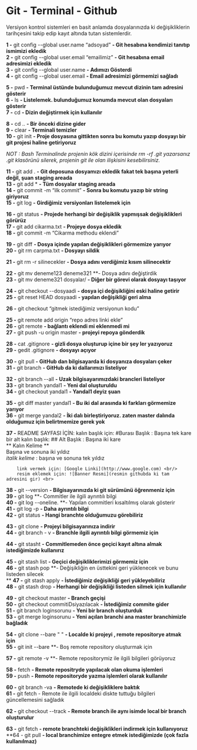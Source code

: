 # Git - Terminal - Github

Versiyon kontrol sistemleri en basit anlamda dosyalarınızda ki değişikliklerin tarihçesini takip edip kayıt altında tutan sistemlerdir.

**1 -** git config --global user.name “adsoyad”	    **- Git hesabına kendimizi tanıtıp ismimizi ekledik <br/>**
**2 -** git config --global user.email “emailimiz”	**- Git hesabına email adresimizi ekledik <br/>**
**3 -** git config --global user.name			          **- Adımızı Gösterdi <br/>**
**4 -** git config --global user.email			        **- Email adresimizi görmemizi sağladı <br/>**

**5 -** pwd	  **- Terminal üstünde bulunduğumuz mevcut dizinin tam adresini gösterir <br/>**
**6 -** ls		**- Listelemek. bulunduğumuz konumda mevcut olan dosyaları gösterir <br/>**
**7 -** cd		**- Dizin değiştirmek için kullanılır <br/>**

**8 -** cd ..	       **- Bir önceki dizine gider <br/>**
**9 -** clear        **- Terminali temizler <br/>**
**10 -** git init    **- Proje dosyasına gittikten sonra bu komutu yazıp dosyayı bir git projesi haline getiriyoruz <br/>**

*NOT :  Bash Terminalinde projenin kök dizini içerisinde rm -rf .git yazarsanız .git klasörünü silerek, projenin git ile olan ilişkisini kesebilirsiniz.*

**11 -** git add .    **- Git deposuna dosyamızı ekledik fakat tek başına yeterli değil, şuan staging areada <br/>**
**13 -** git add *    **- Tüm dosyalar staging areada <br/>**
**14 -** git commit -m “ilk commit” **- Sonra bu komutu yazıp bir string giriyoruz <br/>**
**15 -** git log      **- Girdiğimiz versiyonları listelemek için <br/>**

**16 -** git status          **- Projede herhangi bir değişiklik yapmışsak değişiklikleri görürüz <br/>**
**17 -** git add cikarma.txt **- Projeye dosya ekledik <br/>**
**18 -** git commit -m “Cikarma methodu eklendi” <br/>

**19 -** git diff          **- Dosya içinde yapılan değişiklikleri görmemize yarıyor <br/>**
**20 -** git rm carpma.txt **- Dosyayı sildik <br/>**

**21 -** git rm -r silinecekler  **- Dosya adını verdiğimiz kısım silinecektir <br/>**

**22 -** git mv deneme123 deneme321 **- Dosya adını değiştirdik <br/>
**23 -** git mv deneme321 dosyalar/ **- Diğer bir görevi olarak dosyayı taşıyor <br/>**

**24 -** git checkout --dosyaadi   **- dosya içi değişikliğini eski haline getirir <br/>**
**25 -** git reset HEAD dosyaadi   **- yapılan değişikliği geri alma <br/>**

**26 -** git checkout “gitmek istediğimiz versiyonun kodu” <br/>

**25 -** git remote add origin “repo adres linki ekle” <br/>
**26 -** git remote **- bağlantı eklendi mi eklenmedi mi <br/>**
**27 -** git push -u origin master **- projeyi repoya gönderdik <br/>**

**28 -** cat .gitignore 		**- gizli dosya oluşturup içine bir şey ler yazıyoruz <br/>**
**29 -** gedit .gitignore 	**- dosyayı açıyor <br/>**

**30 -** git pull 		**- GitHub dan bilgisayarda ki dosyanıza dosyaları çeker <br/>**
**31 -** git branch 	**- GitHub da ki dallarımızı listeliyor <br/>**

**32 -** git branch --all 		  **- Uzak bilgisayarımızdaki brancleri listeliyor <br/>**
**33 -** git branch yandal1 	  **- Yeni dal oluşturuldu <br/>**
**34 -** git checkout yandal1 	**- Yandal1 deyiz şuan <br/>**

**35 -** git diff master yandal1 **- Bu iki dal arasında ki farkları görmemize yarıyor <br/>**
**36 -** git merge yandal2 	 **- İki dalı birleştiriyoruz. zaten master dalında olduğumuz için belirtmemize gerek yok <br/>**

**37 -** README SAYFASI İÇİN:
       kalın başlık için:  #Burası Başlık : Başına tek kare <br/>
       bir alt kalın başlık: ## Alt Başlık : Başına iki kare <br/>
       ** Kalın Kelime ** <br/> Başına ve sonuna iki yıldız <br/>
       *italik kelime* : başına ve sonuna tek yıldız <br/>

        link vermek için: [Google Linki](http://www.google.com) <br/>
        resim eklemek için: ![Banner Resmi](resmin githubda ki tam adresini gir) <br>
        
**38 -** git --version 	 	**- Bilgisayarınızda ki git sürümünü öğrenmeniz için <br/>**
**39 -** git log                   **- Commitler ile ilgili ayrıntılı bilgi <br/>
**40 -** git log --oneline.    	**- Yapılan commitleri kısaltılmış olarak gösterir <br/>
**41 -** git log -p 	        	**- Daha ayrıntılı bilgi <br/>**
**42 -** git status 	        	**- Hangi branchte olduğumuzu görebiliriz <br/>**

**43 -** git clone            	**- Projeyi bilgisayarınıza indirir <br/>**
**44 -** git branch - v		**- Branchle ilgili ayrıntılı bilgi görmemiz için <br/>**

**44 -** git stasht                **- Commitlemeden önce geçici kayıt altına almak istediğimizde kullanırız <br/>**

**45 -** git stash list		**- Geçici değişikliklerimizi görmemiz için <br/>**
**46 -** git stash pop		**- Değişikliğin en üsttekini geri yüklenecek ve bunu listeden silecek <br/> **
**47 -** git stash apply		**- İstediğimiz değişikliği geri yükleyebiliriz <br/>**
**48 -** git stash drop		**- Herhangi bir değişikliği listeden silmek için kullanılır <br/>**

**49 -** git checkout master			**- Branch geçişi <br/>**
**50 -** git checkout commitiDsiyazılacak	       **- İstediğimiz commite gider <br/>**
**51 -** git branch loginsorunu                  **- Yeni bir branch oluşturduk <br/>**
**53 -** git merge loginsorunu                   **- Yeni açılan branchi ana master branchimizle bağladık <br/>**

**54 -** git clone --bare " "	**- Localde ki projeyi , remote repositorye atmak için <br/>**
**55 -** git init --bare	**- Boş remote repository oluşturmak için <br/>

**57 -** git remote -v	**- Remote repositorymiz ile ilgili bilgileri görüyoruz <br/>

**58 -** fetch             **- Remote repositryde yapılacak olan okuma işlemleri <br/>**
**59 -** push             **- Remote  repositoryde yazma işlemleri olarak kullanılır <br/>**

**60 -** git branch -va    **- Remotede ki değişikliklere baktık <br/>**
**61 -** git fetch		- Remote ile ilgili localdeki diskte tuttuğu bilgileri güncellemesini sağladık

**62 -** git checkout --track **- Remote branch ile aynı isimde local bir branch oluşturulur <br/>**

**63 -** git fetch	**- remote branchteki değişiklikleri indirmek için kullanıyoruz <br/>**
**64 - git pull	**- local branchimize entegre etmek istediğimizde (çok fazla kullanılmaz) <br/>**
